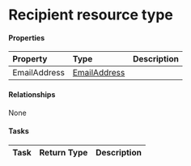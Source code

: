 # Recipient resource type



#### Properties
| Property	   | Type	|Description|
|:---------------|:--------|:----------|
|EmailAddress|[EmailAddress](emailaddress.md)||

#### Relationships
None


#### Tasks

| Task		   | Return Type	|Description|
|:---------------|:--------|:----------|
